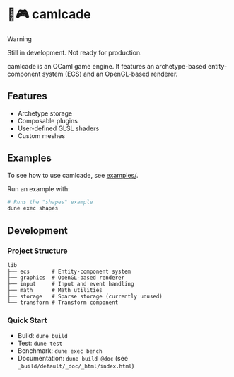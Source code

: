 # 🐫🎮 camlcade

> [!WARNING]
> Still in development. Not ready for production.

camlcade is an OCaml game engine. It features an archetype-based entity-component system (ECS) and an OpenGL-based renderer.

## Features

- Archetype storage
- Composable plugins
- User-defined GLSL shaders
- Custom meshes

## Examples

To see how to use camlcade, see [examples/](examples/).

Run an example with:
```sh
# Runs the "shapes" example
dune exec shapes
```

## Development

### Project Structure

```
lib
├── ecs       # Entity-component system
├── graphics  # OpenGL-based renderer
├── input     # Input and event handling
├── math      # Math utilities
├── storage   # Sparse storage (currently unused)
└── transform # Transform component
```

### Quick Start

- Build: `dune build`
- Test: `dune test`
- Benchmark: `dune exec bench`
- Documentation: `dune build @doc` (see `_build/default/_doc/_html/index.html`)
